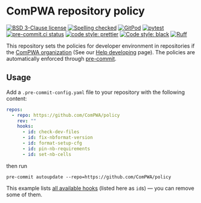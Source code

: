 # ComPWA repository policy

[![BSD 3-Clause license](https://img.shields.io/badge/License-BSD_3--Clause-blue.svg)](https://opensource.org/licenses/BSD-3-Clause)
[![Spelling checked](https://img.shields.io/badge/cspell-checked-brightgreen.svg)](https://github.com/streetsidesoftware/cspell/tree/master/packages/cspell)
[![GitPod](https://img.shields.io/badge/gitpod-open-blue?logo=gitpod)](https://gitpod.io/#https://github.com/ComPWA/policy)
[![pytest](https://github.com/ComPWA/qrules/workflows/pytest/badge.svg)](https://github.com/ComPWA/qrules/actions?query=branch%3Amain+workflow%3Apytest)
[![pre-commit.ci status](https://results.pre-commit.ci/badge/github/ComPWA/policy/main.svg)](https://results.pre-commit.ci/latest/github/ComPWA/policy/main)
[![code style: prettier](https://img.shields.io/badge/code_style-prettier-ff69b4.svg?style=flat-square)](https://github.com/prettier/prettier)
[![Code style: black](https://img.shields.io/badge/code%20style-black-000000.svg)](https://github.com/psf/black)
[![Ruff](https://img.shields.io/endpoint?url=https://raw.githubusercontent.com/charliermarsh/ruff/main/assets/badge/v2.json)](https://github.com/astral-sh/ruff)

This repository sets the policies for developer environment in repositories if the [ComPWA organization](https://github.com/ComPWA) (See our [Help developing](https://compwa.github.io/develop) page). The policies are automatically enforced through [pre-commit](https://pre-commit.com).

## Usage

Add a `.pre-commit-config.yaml` file to your repository with the following content:

```yaml
repos:
  - repo: https://github.com/ComPWA/policy
    rev: ""
    hooks:
      - id: check-dev-files
      - id: fix-nbformat-version
      - id: format-setup-cfg
      - id: pin-nb-requirements
      - id: set-nb-cells
```

then run

```shell
pre-commit autoupdate --repo=https://github.com/ComPWA/policy
```

This example lists [all available hooks](./.pre-commit-hooks.yaml) (listed here as `id`s) ― you can remove some of them.
